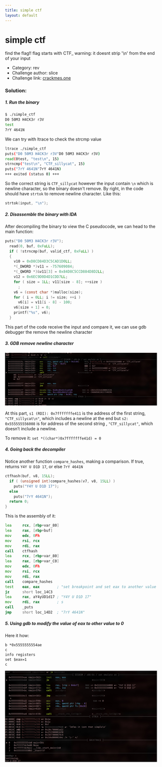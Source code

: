 ```yaml
---
title: simple ctf
layout: default
---
```


# simple ctf

find the flag!! flag starts with CTF_
warning: it doesnt strip '\n' from the end of your input

- Category: rev
- Challenge author: slice
- Challenge link: [crackmes.one](https://crackmes.one/crackme/66ee30341070323296555610)

### Solution:

##### 1. Run the binary

```bash
$ ./simple_ctf
D0 50M3 H4CK3r r3V
test
7rY 4641N
```

We can try with ltrace to check the strcmp value 

```bash
ltrace ./simple_ctf
puts("D0 50M3 H4CK3r r3V"D0 50M3 H4CK3r r3V)                             = 19
read(0test, "test\n", 15)                                                = 5
strncmp("test\n", "CTF_sillycat", 15)                                    = 49
puts("7rY 4641N"7rY 4641N)                                               = 10
+++ exited (status 0) +++
```
So the correct string is `CTF_sillycat` however the input contain `\n` which is newline character, so the binary doesn't remove.
By right, in the code should have `strtok` to remove newline character. Like this:

```c
strtok(input, "\n");
```

##### 2. Disassemble the binary with IDA

After decompiling the binary to view the C pseudocode, we can head to the main function:

```c
puts("D0 50M3 H4CK3r r3V");
  read(0, buf, 0xFuLL);
  if ( !strncmp(buf, valid_ctf, 0xFuLL) )
  {
    v10 = 0xD8CD84D3C5CAD1D0LL;
    *(_DWORD *)v11 = -757609084;
    *(_QWORD *)&v11[3] = 0x84D8C5CCD884D8D2LL;
    v12 = 0x6EC9D0D4D1CDD7LL;
    for ( size = 1LL; v11[size - 8]; ++size )
      ;
    v6 = (const char *)malloc(size);
    for ( i = 0LL; i != size; ++i )
      v6[i] = v11[i - 8] - 100;
    v6[size + 1] = 0;
    printf("%s", v6);
  }
```

This part of the code receive the input and compare it, we can use gdb debugger the remove the newline character

##### 3. GDB remove newline character

![crackme1](crackme1.jpg)

At this part, `s1 (RDI): 0x7fffffffe411` is the address of the first string, `"CTF_sillycat\n"`, which includes a newline at the end but `s2: 0x555555556008` is for address of the second string , `"CTF_sillycat"`, which doesn’t include a newline. 

To remove it: `set *((char*)0x7fffffffe41d) = 0`

##### 4. Going back the decompiler

Notice another function `compare_hashes`, making a comparison. If true, returns `Y4Y U D1D 17`, or else `7rY 4641N`

```c
ctfhash(buf, v8, 15LL);
  if ( (unsigned int)compare_hashes(v7, v8, 15LL) )
    puts("Y4Y U D1D 17");
  else
    puts("7rY 4641N");
  return 0;
}
```

This is the assembly of it:

```asm
lea     rcx, [rbp+var_80]
lea     rax, [rbp+buf]
mov     edx, 0Fh
mov     rsi, rcx
mov     rdi, rax
call    ctfhash
lea     rcx, [rbp+var_80]
lea     rax, [rbp+var_C0]
mov     edx, 0Fh
mov     rsi, rcx
mov     rdi, rax
call    compare_hashes
test    eax, eax        ; "set breakpoint and set eax to another value than 0"
jz      short loc_14C3
lea     rax, aY4yUD1d17 ; "Y4Y U D1D 17"
mov     rdi, rax        ; s
call    _puts
jmp     short loc_14D2  ; "7rY 4641N"
```

##### 5. Using gdb to modify the value of eax to other value to 0

Here it how:
```
b *0x5555555554ae
c
info registers
set $eax=1
c
```

![crackme2](crackme2.jpg)



